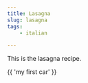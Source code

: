 ```yaml
---
title: Lasagna
slug: lasagna
tags:
    - italian

---
```

This is the lasagna recipe.

<p>{{ 'my first car' }}</p>
